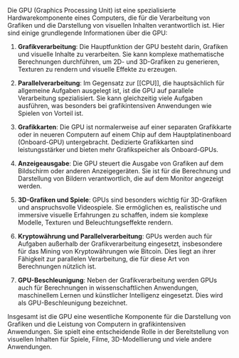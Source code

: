Die GPU (Graphics Processing Unit) ist eine spezialisierte Hardwarekomponente eines Computers, die für die Verarbeitung von Grafiken und die Darstellung von visuellen Inhalten verantwortlich ist. Hier sind einige grundlegende Informationen über die GPU:

1. **Grafikverarbeitung**: Die Hauptfunktion der GPU besteht darin, Grafiken und visuelle Inhalte zu verarbeiten. Sie kann komplexe mathematische Berechnungen durchführen, um 2D- und 3D-Grafiken zu generieren, Texturen zu rendern und visuelle Effekte zu erzeugen.

2. **Parallelverarbeitung**: Im Gegensatz zur [[CPU]], die hauptsächlich für allgemeine Aufgaben ausgelegt ist, ist die GPU auf parallele Verarbeitung spezialisiert. Sie kann gleichzeitig viele Aufgaben ausführen, was besonders bei grafikintensiven Anwendungen wie Spielen von Vorteil ist.

3. **Grafikkarten**: Die GPU ist normalerweise auf einer separaten Grafikkarte oder in neueren Computern auf einem Chip auf dem Hauptplatinenboard (Onboard-GPU) untergebracht. Dedizierte Grafikkarten sind leistungsstärker und bieten mehr Grafikspeicher als Onboard-GPUs.

4. **Anzeigeausgabe**: Die GPU steuert die Ausgabe von Grafiken auf dem Bildschirm oder anderen Anzeigegeräten. Sie ist für die Berechnung und Darstellung von Bildern verantwortlich, die auf dem Monitor angezeigt werden.

5. **3D-Grafiken und Spiele**: GPUs sind besonders wichtig für 3D-Grafiken und anspruchsvolle Videospiele. Sie ermöglichen es, realistische und immersive visuelle Erfahrungen zu schaffen, indem sie komplexe Modelle, Texturen und Beleuchtungseffekte rendern.

6. **Kryptowährung und Parallelverarbeitung**: GPUs werden auch für Aufgaben außerhalb der Grafikverarbeitung eingesetzt, insbesondere für das Mining von Kryptowährungen wie Bitcoin. Dies liegt an ihrer Fähigkeit zur parallelen Verarbeitung, die für diese Art von Berechnungen nützlich ist.

7. **GPU-Beschleunigung**: Neben der Grafikverarbeitung werden GPUs auch für Berechnungen in wissenschaftlichen Anwendungen, maschinellem Lernen und künstlicher Intelligenz eingesetzt. Dies wird als GPU-Beschleunigung bezeichnet.

Insgesamt ist die GPU eine wesentliche Komponente für die Darstellung von Grafiken und die Leistung von Computern in grafikintensiven Anwendungen. Sie spielt eine entscheidende Rolle in der Bereitstellung von visuellen Inhalten für Spiele, Filme, 3D-Modellierung und viele andere Anwendungen.